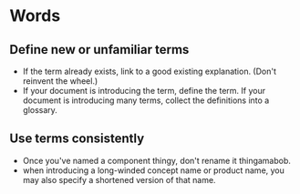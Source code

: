# Words 
## Define new or unfamiliar terms
+ If the term already exists, link to a good existing explanation. (Don't reinvent the wheel.)
+ If your document is introducing the term, define the term. If your document is introducing many terms, collect the definitions into a glossary.

## Use terms consistently
+ Once you've named a component thingy, don't rename it thingamabob.
+ when introducing a long-winded concept name or product name, you may also specify a shortened version of that name. 
